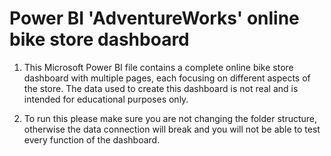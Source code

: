 # Power BI 'AdventureWorks' online bike store dashboard
1. This Microsoft Power BI file contains a complete online bike store dashboard with multiple pages, each focusing on different aspects of the store. The data used to create this dashboard is not real and is intended for educational purposes only.

2. To run this please make sure you are not changing the folder structure, otherwise the data connection will break and you will not be able to test every function of the dashboard.
